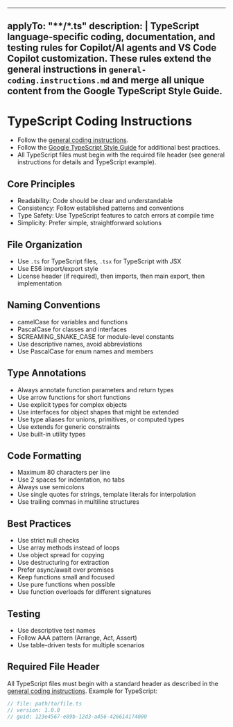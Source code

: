 <!-- file: .github/instructions/typescript.instructions.md -->
<!-- version: 1.0.0 -->
<!-- guid: 8f4g3c5d-6e7b-5d9f-0a1b-2c3d4e5f6g7h -->
---
applyTo: "**/*.ts"
description: |
  TypeScript language-specific coding, documentation, and testing rules for Copilot/AI agents and VS Code Copilot customization. These rules extend the general instructions in `general-coding.instructions.md` and merge all unique content from the Google TypeScript Style Guide.
---

# TypeScript Coding Instructions

- Follow the [general coding instructions](general-coding.instructions.md).
- Follow the [Google TypeScript Style Guide](https://google.github.io/styleguide/tsguide.html) for additional best practices.
- All TypeScript files must begin with the required file header (see general instructions for details and TypeScript example).

## Core Principles

- Readability: Code should be clear and understandable
- Consistency: Follow established patterns and conventions
- Type Safety: Use TypeScript features to catch errors at compile time
- Simplicity: Prefer simple, straightforward solutions

## File Organization

- Use `.ts` for TypeScript files, `.tsx` for TypeScript with JSX
- Use ES6 import/export style
- License header (if required), then imports, then main export, then implementation

## Naming Conventions

- camelCase for variables and functions
- PascalCase for classes and interfaces
- SCREAMING_SNAKE_CASE for module-level constants
- Use descriptive names, avoid abbreviations
- Use PascalCase for enum names and members

## Type Annotations

- Always annotate function parameters and return types
- Use arrow functions for short functions
- Use explicit types for complex objects
- Use interfaces for object shapes that might be extended
- Use type aliases for unions, primitives, or computed types
- Use extends for generic constraints
- Use built-in utility types

## Code Formatting

- Maximum 80 characters per line
- Use 2 spaces for indentation, no tabs
- Always use semicolons
- Use single quotes for strings, template literals for interpolation
- Use trailing commas in multiline structures

## Best Practices

- Use strict null checks
- Use array methods instead of loops
- Use object spread for copying
- Use destructuring for extraction
- Prefer async/await over promises
- Keep functions small and focused
- Use pure functions when possible
- Use function overloads for different signatures

## Testing

- Use descriptive test names
- Follow AAA pattern (Arrange, Act, Assert)
- Use table-driven tests for multiple scenarios

## Required File Header

All TypeScript files must begin with a standard header as described in the [general coding instructions](general-coding.instructions.md). Example for TypeScript:

```typescript
// file: path/to/file.ts
// version: 1.0.0
// guid: 123e4567-e89b-12d3-a456-426614174000
```
